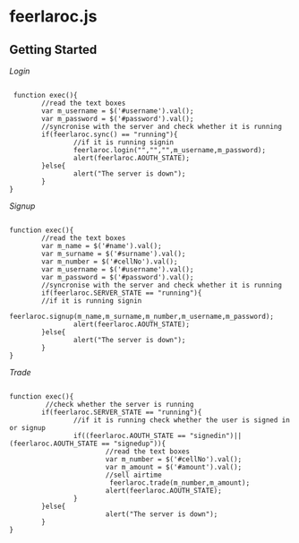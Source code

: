 <h1>feerlaroc.js</h1>

<h2>Getting Started</h2>

<em>Login</em>

<code>
 function exec(){
        //read the text boxes
        var m_username = $('#username').val();
        var m_password = $('#password').val();
        //syncronise with the server and check whether it is running
        if(feerlaroc.sync() == "running"){
                //if it is running signin
                feerlaroc.login("","","",m_username,m_password);
                alert(feerlaroc.AOUTH_STATE);
        }else{
                alert("The server is down");
        }
}
</code> 

<em>Signup</em>

<code>
function exec(){
        //read the text boxes
        var m_name = $('#name').val();
        var m_surname = $('#surname').val();
        var m_number = $('#cellNo').val();
        var m_username = $('#username').val();
        var m_password = $('#password').val();
        //syncronise with the server and check whether it is running
        if(feerlaroc.SERVER_STATE == "running"){
        //if it is running signin
                feerlaroc.signup(m_name,m_surname,m_number,m_username,m_password);
                alert(feerlaroc.AOUTH_STATE);
        }else{
                alert("The server is down");
        }
}
</code>

<em>Trade</em>

<code>
function exec(){
         //check whether the server is running
        if(feerlaroc.SERVER_STATE == "running"){
                //if it is running check whether the user is signed in or signup
                if((feerlaroc.AOUTH_STATE == "signedin")||(feerlaroc.AOUTH_STATE == "signedup")){
                        //read the text boxes
                        var m_number = $('#cellNo').val();
                        var m_amount = $('#amount').val();
                        //sell airtime
                         feerlaroc.trade(m_number,m_amount);
                        alert(feerlaroc.AOUTH_STATE);
                }
        }else{
                        alert("The server is down");
        }
}
</code>
